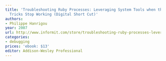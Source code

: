 ```yaml
---
title: 'Troubleshooting Ruby Processes: Leveraging System Tools when the Usual Ruby
  Tricks Stop Working (Digital Short Cut)'
authors:
- Philippe Hanrigou
year: 2007
url: http://www.informit.com/store/troubleshooting-ruby-processes-leveraging-system-tools-9780321544681
categories:
- debugging
prices: 'ebook: $13'
editor: Addison-Wesley Professional
---
```

